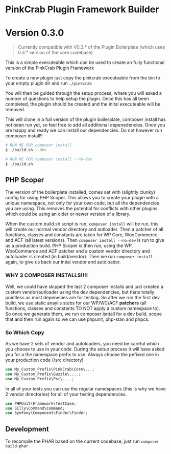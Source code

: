 # PinkCrab Plugin Framework Builder

# Version 0.3.0
> Currently compatible with V0.3.* of the Plugin Boilerplate (which uses 0.3.* version of the core codebase)

This is a simple executeable which can be used to create an fully functional version of the PinkCrab Plugin Framework

To create a new plugin just copy the pinkcrab executeable from the bin to your empty plugin dir and run ```./pinkcrab```

You will then be guided through the setup process, where you will asked a number of questions to help setup the plugin. Once this has all been completed, the plugin should be created and the inital executeable will be removed.

This will clone in a full version of the plugin boilerplate, composer install has not been run yet, so feel free to add all additional depenedencies. Once you are happy and ready we can install our dependencies. Do not however run composer install!!

```bash
# RUN ME FOR composer install
$ ./build.sh --dev

# RUN ME FOR composer install --no-dev
$ ./build.sh
```

## PHP Scoper

The version of the boilerplate installed, comes set with (slightly clunky) config for using PHP Scoper. This allows you to create your plugin with a unique namespace, not only for your own code, but all the dependencies you are using. This removes the potential for conflicts with other plugins which could be using an older or newer version of a library.

When the custom build.sh script is run, ```composer install``` will be run, this will create our normal vendor directory and autloader. Then a patcher of all functions, classes and constants are taken for WP Core, WooCommerce and ACF (all latest versions). Then ```composer install --no-dev``` is run to give us a production build. PHP Scoper is then run, using the WP, WooCommerce and ACF patcher and a custom  vendor directory and autoloader is created (in build/vendor). Then we run ```composer install``` again, to give us back our intial vendor and autoloader.

### WHY 3 COMPOSER INSTALLS!!!!

Well, we could have skipped the last 2 composer installs and just created a custom vendor/autloader using the dev dependencies, but thats totally pointless as most depenecies are for testing. So after we run the first dev build, we use static anaylis stubs for our WP/WC/ACF **patchers** (all functions, classes and constants TO NOT apply a custom namespace to). So once we generate them, we run composer isntall for a dev build, scope that and then run again so we can use phpunit, php-stan and phpcs.

### So Which Copy

As we have 2 sets of vendor and autoloaders, you need be careful which you choose to use in your code. During the setup process it will have asked you for a the namespace prefix to use. Always choose the pefixed one in your production code (/src directory)

```php
use My_Custom_Prefix\PinkCrab\Core\...;
use My_Custom_Prefix\Guzzle\....;
use My_Custom_Prefix\Psr\....;
```

In all of your tests you can use the regular namespaces (this is why we have 2 vendor directories) for all of your testing dependencies. 

```php
use PHPUnit\Framework\TestCase;
use Silly\Command\Command;
use Symfony\Component\Finder\Finder;
```

## Development

To recompile the PHAR based on the current codebase, just run ```composer build-phar```